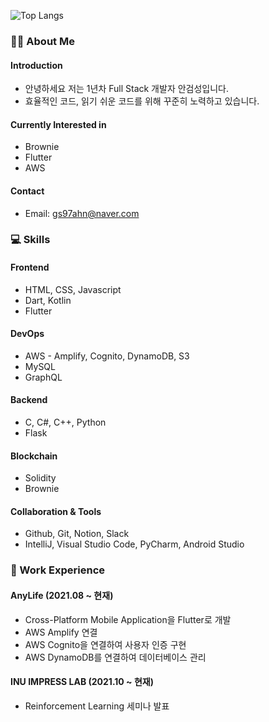 ![Top Langs](https://github-readme-stats.vercel.app/api/top-langs/?username=gs97ahn&layout=compact&hide=objective-c,shell,java,swift,kotlin)

### 👨‍💻 About Me
#### Introduction
- 안녕하세요 저는 1년차 Full Stack 개발자 안검성입니다.
- 효율적인 코드, 읽기 쉬운 코드를 위해 꾸준히 노력하고 있습니다.

#### Currently Interested in
- Brownie
- Flutter
- AWS

#### Contact
- Email: gs97ahn@naver.com

### 💻 Skills
#### Frontend
- HTML, CSS, Javascript
- Dart, Kotlin
- Flutter

#### DevOps
- AWS - Amplify, Cognito, DynamoDB, S3
- MySQL
- GraphQL

#### Backend
- C, C#, C++, Python
- Flask

#### Blockchain
- Solidity
- Brownie

#### Collaboration & Tools
- Github, Git, Notion, Slack
- IntelliJ, Visual Studio Code, PyCharm, Android Studio

### 👔 Work Experience
#### AnyLife (2021.08 ~ 현재)
- Cross-Platform Mobile Application을 Flutter로 개발
- AWS Amplify 연결
- AWS Cognito을 연결하여 사용자 인증 구현
- AWS DynamoDB를 연결하여 데이터베이스 관리

#### INU IMPRESS LAB (2021.10 ~ 현재)
- Reinforcement Learning 세미나 발표

<!--
**gs97ahn/gs97ahn** is a ✨ _special_ ✨ repository because its `README.md` (this file) appears on your GitHub profile.

Here are some ideas to get you started:

- 🔭 I’m currently working on ...
- 🌱 I’m currently learning ...
- 👯 I’m looking to collaborate on ...
- 📫 How to reach me: ...
- 😄 Pronouns: ...
- ⚡ Fun fact: ...
-->
